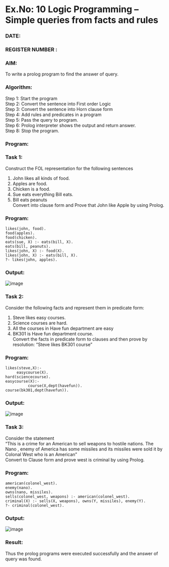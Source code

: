 # Ex.No: 10  Logic Programming –  Simple queries from facts and rules
### DATE:                                                                            
### REGISTER NUMBER : 
### AIM: 
To write a prolog program to find the answer of query. 
###  Algorithm:
 Step 1: Start the program <br> 
 Step 2: Convert the sentence into First order Logic  <br> 
 Step 3:  Convert the sentence into Horn clause form  <br> 
 Step 4: Add rules and predicates in a program   <br> 
 Step 5:  Pass the query to program. <br> 
 Step 6: Prolog interpreter shows the output and return answer. <br> 
 Step 8:  Stop the program.
### Program:
### Task 1:
Construct the FOL representation for the following sentences <br> 
1.	John likes all kinds of food.  <br> 
2.	Apples are food.  <br> 
3.	Chicken is a food.  <br> 
4.	Sue eats everything Bill eats. <br> 
5.	 Bill eats peanuts  <br> 
   Convert into clause form and Prove that John like Apple by using Prolog. <br> 
### Program:
```
likes(john, food).
food(apples).
food(chicken).
eats(sue, X) :- eats(bill, X).
eats(bill, peanuts).
likes(john, X) :- food(X).
likes(john, X) :- eats(bill, X).
?- likes(john, apples).
```

### Output:
![image](https://github.com/Chandru0021/AI_Lab_2023-24/assets/131637082/1277a537-1433-4179-92ab-54c657de39e0)

### Task 2:
Consider the following facts and represent them in predicate form: <br>              
1.	Steve likes easy courses. <br> 
2.	Science courses are hard. <br> 
3. All the courses in Have fun department are easy <br> 
4. BK301 is Have fun department course.<br> 
Convert the facts in predicate form to clauses and then prove by resolution: “Steve likes BK301 course”<br> 

### Program:
```
likes(steve,X):-
     easycourse(X).
hard(sciencecourse).
easycourse(X):-
          course(X,dept(havefun)).
course(bk301,dept(havefun)).
```
### Output:
![image](https://github.com/Chandru0021/AI_Lab_2023-24/assets/131637082/7ff2db61-a2d5-4b6b-a70e-adac9e89f4f6)

### Task 3:
Consider the statement <br> 
“This is a crime for an American to sell weapons to hostile nations. The Nano , enemy of America has some missiles and its missiles were sold it by Colonal West who is an American” <br> 
Convert to Clause form and prove west is criminal by using Prolog.<br> 
### Program:
```
american(colonel_west).
enemy(nano).
owns(nano, missiles).
sells(colonel_west, weapons) :- american(colonel_west).
criminal(X) :- sells(X, weapons), owns(Y, missiles), enemy(Y).
?- criminal(colonel_west).

```
### Output:
![image](https://github.com/Chandru0021/AI_Lab_2023-24/assets/131637082/4d5467d8-f648-4bd1-9460-9b4bf9977d72)

### Result:
Thus the prolog programs were executed successfully and the answer of query was found.
